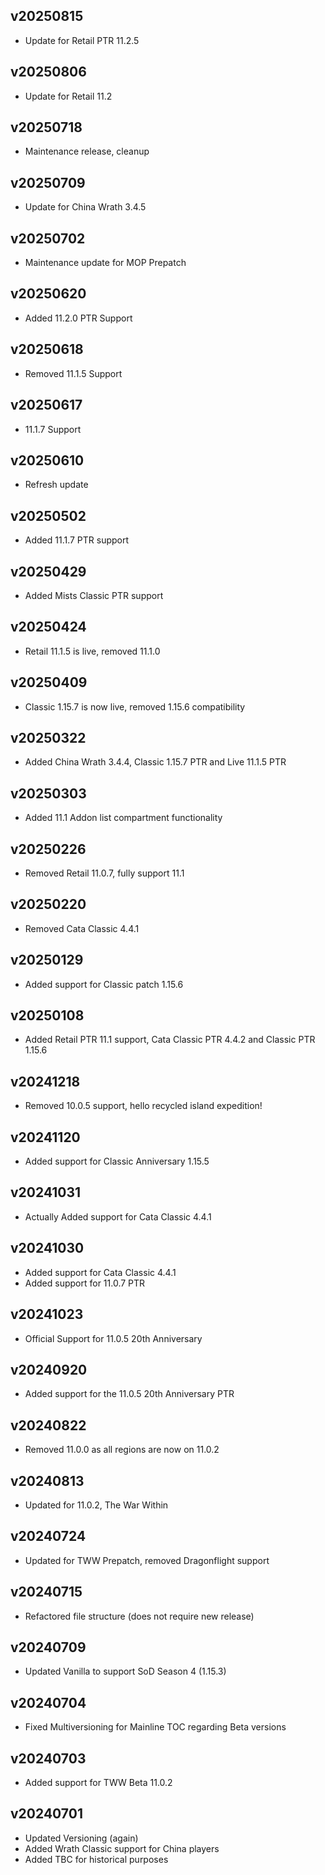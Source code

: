 ## v20250815
- Update for Retail PTR 11.2.5

## v20250806
- Update for Retail 11.2

## v20250718
- Maintenance release, cleanup

## v20250709
- Update for China Wrath 3.4.5

## v20250702
- Maintenance update for MOP Prepatch

## v20250620
- Added 11.2.0 PTR Support

## v20250618
- Removed 11.1.5 Support

## v20250617
- 11.1.7 Support

## v20250610
- Refresh update

## v20250502
- Added 11.1.7 PTR support

## v20250429
- Added Mists Classic PTR support

## v20250424
- Retail 11.1.5 is live, removed 11.1.0

## v20250409
- Classic 1.15.7 is now live, removed 1.15.6 compatibility

## v20250322
- Added China Wrath 3.4.4, Classic 1.15.7 PTR and Live 11.1.5 PTR

## v20250303
- Added 11.1 Addon list compartment functionality

## v20250226
- Removed Retail 11.0.7, fully support 11.1

## v20250220
- Removed Cata Classic 4.4.1

## v20250129
- Added support for Classic patch 1.15.6

## v20250108
- Added Retail PTR 11.1 support, Cata Classic PTR 4.4.2 and Classic PTR 1.15.6

## v20241218
- Removed 10.0.5 support, hello recycled island expedition!

## v20241120
- Added support for Classic Anniversary 1.15.5

## v20241031
- Actually Added support for Cata Classic 4.4.1

## v20241030
- Added support for Cata Classic 4.4.1
- Added support for 11.0.7 PTR

## v20241023
- Official Support for 11.0.5 20th Anniversary

## v20240920
- Added support for the 11.0.5 20th Anniversary PTR

## v20240822
- Removed 11.0.0 as all regions are now on 11.0.2

## v20240813
- Updated for 11.0.2, The War Within

## v20240724
- Updated for TWW Prepatch, removed Dragonflight support

## v20240715
- Refactored file structure (does not require new release)

## v20240709
- Updated Vanilla to support SoD Season 4 (1.15.3)

## v20240704
- Fixed Multiversioning for Mainline TOC regarding Beta versions

## v20240703
- Added support for TWW Beta 11.0.2

## v20240701
- Updated Versioning (again)
- Added Wrath Classic support for China players
- Added TBC for historical purposes